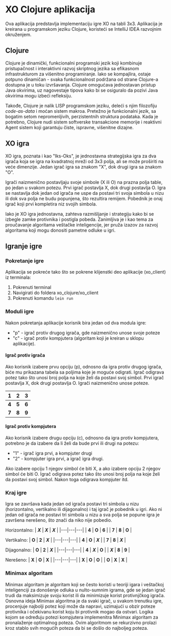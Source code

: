 # XO Clojure aplikacija
Ova aplikacija predstavlja implementaciju igre XO na tabli 3x3. Aplikacija je kreirana u programskom jeziku Clojure, koristeći se IntelliJ IDEA razvojnim okruženjem.

## Clojure
Clojure je dinamički, funkcionalni programski jezik koji kombinuje pristupačnost i interaktivni razvoj skriptnog jezika sa efikasnom infrastrukturom za višenitno programiranje. Iako se kompajlira, ostaje potpuno dinamičan - svaka funkcionalnost podržana od strane Clojure-a dostupna je u toku izvršavanja. Clojure omogućava jednostavan pristup Java okvirima, uz nagovestaje tipova kako bi se osiguralo da pozivi Java okvirima mogu izbeći refleksiju.

Takođe, Clojure je nalik LISP programskom jeziku, deleći s njim filozofiju *code-as-data* i moćan sistem makroa. Pretežno je funkcionalni jezik, sa bogatim setom nepromenljivih, perzistentnih struktura podataka. Kada je potrebno, Clojure nudi sistem softverske transakcione memorije i reaktivni Agent sistem koji garantuju čiste, ispravne, višenitne dizajne.

## XO igra
XO igra, poznata i kao "Iks-Oks", je jednostavna strategijska igra za dva igrača koja se igra na kvadratnoj mreži od 3x3 polja, ali se može proširiti na veće dimenzije. Jedan igrač igra sa znakom "X", dok drugi igra sa znakom "O".

Igrači naizmenično postavljaju svoje simbole (X ili O) na prazna polja table, po jedan u svakom potezu. Prvi igrač postavlja X, dok drugi postavlja O. Igra se nastavlja dok jedan od igrača ne uspe da postavi tri svoja simbola u nizu ili dok sva polja ne budu popunjena, što rezultira remijem. Pobednik je onaj igrač koji prvi kompletira niz svojih simbola.

Iako je XO igra jednostavna, zahteva razmišljanje i strategiju kako bi se izbegle zamke protivnika i postigla pobeda. Zanimljiva je i kao tema za proučavanje algoritama veštačke inteligencije, jer pruža izazov za razvoj algoritama koji mogu donositi pametne odluke u igri.

## Igranje igre
### Pokretanje igre
Aplikacija se pokreće tako što se pokrene klijenstki deo aplikacije (xo_client) iz terminala:
1. Pokrenuti terminal
2. Navigirati do foldera xo_clojure/xo_client
3. Pokrenuti komandu `lein run`

### Moduli igre
Nakon pokretanja aplikacije korisnik bira jedan od dva modula igre:
  - "p" - igrač protiv drugog igrača, gde naizmenično unose svoje poteze
  - "c" - igrač protiv kompjutera (algoritam koji je kreiran u sklopu aplikacije).

#### Igrač protiv igrača
Ako korisnik izabere prvu opciju (p), odnosno da igra protiv drugog igrača, biće mu prikazana tabela sa poljima koje je moguće odigrati. Igrač odigrava potez tako što unosi broj polja na koje želi da postavi svoj simbol. Prvi igrač postavlja X, dok drugi postavlja O. Igrači naizmenično unose poteze.

| **1** | **2** | **3** |
|---|---|---|
| **4** | **5** | **6** |
| **7** | **8** | **9** |

#### Igrač protiv kompjutera
Ako korisnik izabere drugu opciju (c), odnosno da igra protiv kompjutera, potrebno je da izabere da li želi da bude prvi ili drugi na potezu:
  - "1" - igrač igra prvi, a kompjuter drugi
  - "2" - kompjuter igra prvi, a igrač igra drugi.
  
Ako izabere opciju 1 njegov simbol će biti X, a ako izabere opciju 2 njegov simbol će biti O. Igrač odigrava potez tako što unosi broj polja na koje želi da postavi svoj simbol. Nakon toga odigrava kompjuter itd. 

### Kraj igre
Igra se završava kada jedan od igrača postavi tri simbola u nizu (horizontalno, vertikalno ili dijagonalno) i taj igrač je pobednik u igri. Ako ni jedan od igrača ne postavi tri simbola u nizu a sva polja se popune igra je završena nerešeno, što znači da niko nije pobedio.

Horizontalno:
| **_X_** | **_X_** | **_X_** |
|---|---|---|
| **4** | **O** | **6** |
| **7** | **8** | **O** |

Vertikalno:
| **O** | **2** | **_X_** |
|---|---|---|
| **4** | **O** | **_X_** |
| **7** | **8** | **_X_** |

Dijagonalno:
| **O** | **2** | **_X_** |
|---|---|---|
| **4** | **_X_** | **O** |
| **_X_** | **8** | **9** |

Nerešeno:
| **X** | **O** | **X** |
|---|---|---|
| **X** | **O** | **O** |
| **O** | **X** | **X** |


### Minimax algoritam
Minimax algoritam je algoritam koji se često koristi u teoriji igara i veštačkoj inteligenciji za donošenje odluka u nulto-sumnim igrama, gde se jedan igrač trudi da maksimizuje svoju korist ili da minimizuje korist protivnjčkog igrača. Osnovna ideja Minimax algoritma je da svaki igrač, u svakom trenutku igre, procenjuje najbolji potez koji može da napravi, uzimajući u obzir poteze protivnika i očekivanu korist koju bi protivnik mogao da ostvari.
Logika kojom se određuju potezi kompjutera implemenitra Minimax algoritam za pronalaženje optimalnog poteza. Ovim algoritmom se rekurzivno prolazi kroz stablo svih mogućih poteza da bi se došlo do najboljeg poteza.

